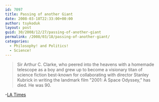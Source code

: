 ```yaml
---
id: 7097
title: Passing of another Giant
date: 2008-03-18T22:33:00+00:00
author: tsykoduk
layout: post
guid: 30/2008/12/27/passing-of-another-giant
permalink: /2008/03/18/passing-of-another-giant/
categories:
  - Philosophy! and Politics!
  - Science!
---
```

<blockquote>Sir Arthur C. Clarke, who peered into the heavens with a homemade telescope as a boy and grew up to become a visionary titan of science fiction best-known for collaborating with director Stanley Kubrick in writing the landmark film "2001: A Space Odyssey," has died. He was 90.</blockquote>

-<a href="http://www.latimes.com/news/local/la-me-clarke19mar19,0,393161.story">LA Times</a>